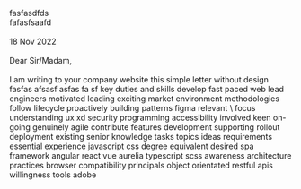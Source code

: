 fasfasdfds  
fafasfsaafd  
\
18 Nov 2022  
\
Dear Sir/Madam,  
\
I am writing to your company website this simple letter without design fasfas afsasf asfas fa sf key duties and skills develop fast paced web lead engineers motivated leading exciting market environment methodologies follow lifecycle proactively building patterns figma relevant \ focus understanding ux xd security programming accessibility involved keen
on-going
genuinely
agile
contribute features
development
supporting
rollout
deployment
existing
senior
knowledge
tasks
topics
ideas
requirements
essential
experience
javascript
css
degree
equivalent
desired
spa
framework
angular
react
vue
aurelia
typescript
scss
awareness
architecture
practices
browser
compatibility
principals
object
orientated
restful
apis
willingness
tools
adobe
